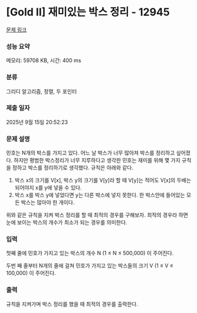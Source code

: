 # [Gold II] 재미있는 박스 정리 - 12945 

[문제 링크](https://www.acmicpc.net/problem/12945) 

### 성능 요약

메모리: 59708 KB, 시간: 400 ms

### 분류

그리디 알고리즘, 정렬, 두 포인터

### 제출 일자

2025년 9월 15일 20:52:23

### 문제 설명

<p>민호는 N개의 박스를 가지고 있다. 어느 날 박스가 너무 많아져 박스를 정리하고 싶어졌다. 하지만 평범한 박스정리가 너무 지루하다고 생각한 민호는 재미를 위해 몇 가지 규칙을 정하고 박스를 정리하기로 생각했다. 규칙은 아래와 같다.</p>

<ol>
	<li>박스 x의 크기를 V[x], 박스 y의 크기를 V[y]라 할 때 V[y]는 적어도 V[x]의 두배는 되어야지 x를 y에 넣을 수 있다.</li>
	<li>박스 x를 박스 y에 넣었다면 y는 다른 박스에 넣지 못한다. 한 박스안에 들어있는 모든 박스는 많아야 한 개이다.</li>
</ol>

<p>위와 같은 규칙을 지켜 박스 정리를 할 때 최적의 경우를 구해보자. 최적의 경우라 하면 눈에 보이는 박스의 개수가 최소가 되는 경우를 의미한다.</p>

### 입력 

 <p>첫째 줄에 민호가 가지고 있는 박스의 개수 N (1 ≤ N ≤ 500,000) 이 주어진다.</p>

<p>두번 째 줄부터 N개의 줄에 걸쳐 민호가 가지고 있는 박스들의 크기 V (1 ≤ V ≤ 100,000) 이 주어진다.</p>

### 출력 

 <p>규칙을 지켜가며 박스 정리를 했을 때 최적의 경우를 출력한다.</p>

